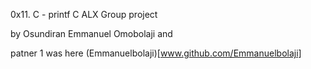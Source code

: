 0x11. C - printf
C
ALX Group project

by Osundiran Emmanuel Omobolaji and 

patner 1 was here (Emmanuelbolaji)[www.github.com/Emmanuelbolaji]
